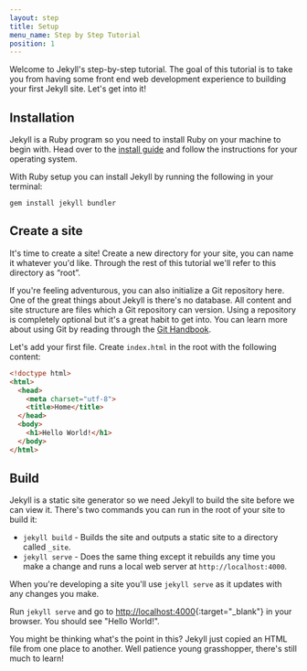```yaml
---
layout: step
title: Setup
menu_name: Step by Step Tutorial
position: 1
---
```

Welcome to Jekyll's step-by-step tutorial. The goal of this tutorial is to take
you from having some front end web development experience to building your
first Jekyll site. Let's get into it!

## Installation

Jekyll is a Ruby program so you need to install Ruby on your machine to begin
with. Head over to the [install guide](/docs/installation/) and follow the
instructions for your operating system.

With Ruby setup you can install Jekyll by running the following in your
terminal:

```
gem install jekyll bundler
```

## Create a site

It's time to create a site! Create a new directory for your site, you can name
it whatever you'd like. Through the rest of this tutorial we'll refer to this
directory as “root”.

If you're feeling adventurous, you can also initialize a Git repository here.
One of the great things about Jekyll is there's no database. All content and
site structure are files which a Git repository can version. Using a repository
is completely optional but it's a great habit to get into. You can learn more
about using Git by reading through the
[Git Handbook](https://guides.github.com/introduction/git-handbook/).

Let's add your first file. Create `index.html` in the root with the following
content:

```html
<!doctype html>
<html>
  <head>
    <meta charset="utf-8">
    <title>Home</title>
  </head>
  <body>
    <h1>Hello World!</h1>
  </body>
</html>
```

## Build

Jekyll is a static site generator so we need Jekyll to build the site
before we can view it. There's two commands you can run in the root of your site
to build it:

* `jekyll build` - Builds the site and outputs a static site to a directory
called `_site`.
* `jekyll serve` - Does the same thing except it rebuilds any time you make
a change and runs a local web server at `http://localhost:4000`.

When you're developing a site you'll use `jekyll serve` as it updates with any
changes you make.

Run `jekyll serve` and go to
[http://localhost:4000](http://localhost:4000){:target="_blank"} in your
browser. You should see "Hello World!".

You might be thinking what's the point in this? Jekyll just copied an HTML file
from one place to another. Well patience young grasshopper, there's still much
to learn!
